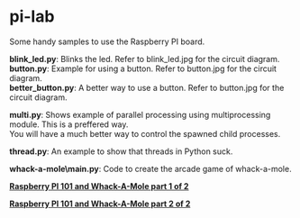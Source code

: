 # pi-lab
Some handy samples to use the Raspberry PI board.

**blink_led.py**: Blinks the led.  Refer to blink_led.jpg for the circuit diagram.  
**button.py**: Example for using a button.  Refer to button.jpg for the circuit diagram.  
**better_button.py**: A better way to use a button.  Refer to button.jpg for the circuit diagram.  

**multi.py**: Shows example of parallel processing using multiprocessing module.  This is a preffered way.    
You will have a much better way to control the spawned child processes.  
  
**thread.py**: An example to show that threads in Python suck.

**whack-a-mole\main.py**: Code to create the arcade game of whack-a-mole.

[**Raspberry PI 101 and Whack-A-Mole part 1 of 2**](https://youtu.be/8wXO76q4K-8)

[**Raspberry PI 101 and Whack-A-Mole part 2 of 2**](https://youtu.be/M9Ztaliw7sI)
